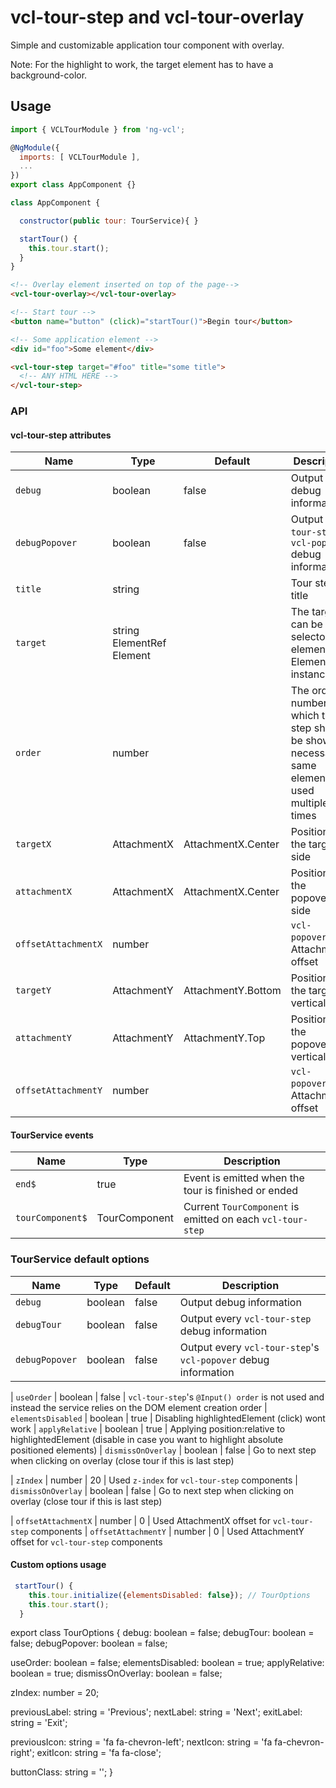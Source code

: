 # vcl-tour-step and vcl-tour-overlay

Simple and customizable application tour component with overlay.

Note: For the highlight to work, the target element has to have a background-color.

## Usage

```js
import { VCLTourModule } from 'ng-vcl';

@NgModule({
  imports: [ VCLTourModule ],
  ...
})
export class AppComponent {}

class AppComponent {

  constructor(public tour: TourService){ }

  startTour() {
    this.tour.start();
  }
}
```

```html
<!-- Overlay element inserted on top of the page-->
<vcl-tour-overlay></vcl-tour-overlay>

<!-- Start tour -->
<button name="button" (click)="startTour()">Begin tour</button>

<!-- Some application element -->
<div id="foo">Some element</div>

<vcl-tour-step target="#foo" title="some title">
  <!-- ANY HTML HERE -->
</vcl-tour-step>
```

### API

#### vcl-tour-step attributes

| Name                     | Type                          | Default            | Description
| ------------------------ | ----------------------------- | ------------------ | --------------
| `debug`                  | boolean                       | false              | Output debug information
| `debugPopover`           | boolean                       | false              | Output `vcl-tour-step`'s `vcl-popover` debug information
| `title`                  | string                        |                    | Tour step title
| `target`                 | string  ElementRef  Element   |                    | The target can be a selector, element or ElementRef instance
| `order`                  | number                        |                    | The order number in which tour step should be shown, necessary if same element used multiple times
| `targetX`                | AttachmentX                   | AttachmentX.Center | Position of the target-side
| `attachmentX`            | AttachmentX                   | AttachmentX.Center | Position of the popover-side
| `offsetAttachmentX`      | number                        |                    | `vcl-popover`'s AttachmentX offset
| `targetY`                | AttachmentY                   | AttachmentY.Bottom | Position of the target-vertical
| `attachmentY`            | AttachmentY                   | AttachmentY.Top    | Position of the popover-vertical
| `offsetAttachmentY`      | number                        |                    | `vcl-popover`'s AttachmentY offset


#### TourService events

| Name                     | Type          | Description
| ------------------------ | ------------- | --------------
| `end$`                   | true          | Event is emitted when the tour is finished or ended
| `tourComponent$`         | TourComponent | Current `TourComponent` is emitted on each `vcl-tour-step`

### TourService default options

| Name                     | Type        | Default  | Description
| ------------------------ | ----------- | -------- |--------------
| `debug`                  | boolean     | false    | Output debug information
| `debugTour`              | boolean     | false    | Output every `vcl-tour-step` debug information
| `debugPopover`           | boolean     | false    | Output every `vcl-tour-step`'s `vcl-popover` debug information

| `useOrder`               | boolean     | false    | `vcl-tour-step`'s `@Input() order` is not used and instead the service relies on the DOM element creation order
| `elementsDisabled`       | boolean     | true     | Disabling highlightedElement (click) wont work
| `applyRelative`          | boolean     | true     | Applying position:relative to highlightedElement (disable in case you want to highlight absolute positioned elements)
| `dismissOnOverlay`       | boolean     | false    | Go to next step when clicking on overlay (close tour if this is last step)

| `zIndex`                 | number      | 20       | Used `z-index` for `vcl-tour-step` components
| `dismissOnOverlay`       | boolean     | false    | Go to next step when clicking on overlay (close tour if this is last step)

| `offsetAttachmentX`      | number      | 0        | Used AttachmentX offset for `vcl-tour-step` components
| `offsetAttachmentY`      | number      | 0        | Used AttachmentY offset for `vcl-tour-step` components


#### Custom options usage

```js
 startTour() {
    this.tour.initialize({elementsDisabled: false}); // TourOptions
    this.tour.start();
  }
```



export class TourOptions {
  debug: boolean = false;
  debugTour: boolean = false;
  debugPopover: boolean = false;

  useOrder: boolean = false;
  elementsDisabled: boolean = true;
  applyRelative: boolean = true;
  dismissOnOverlay: boolean = false;

  zIndex: number = 20;

  previousLabel: string = 'Previous';
  nextLabel: string = 'Next';
  exitLabel: string = 'Exit';

  previousIcon: string = 'fa fa-chevron-left';
  nextIcon: string = 'fa fa-chevron-right';
  exitIcon: string = 'fa fa-close';

  buttonClass: string = '';
}